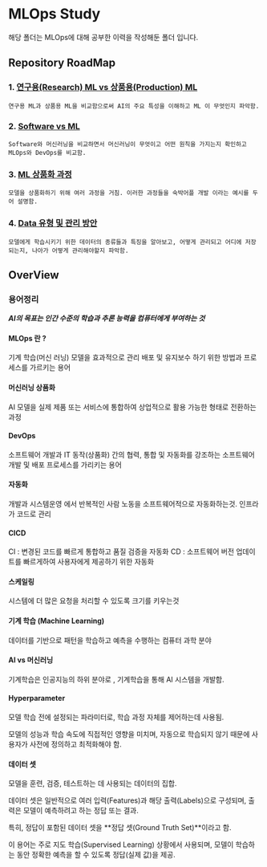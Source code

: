 # MLOps Study
해당 폴더는 MLOps에 대해 공부한 이력을 작성해둔 폴더 입니다.

## Repository RoadMap
### 1. [연구용(Research) ML vs 상품용(Production) ML](./연구용_ML_vs_상품화_ML.md)
    연구용 ML과 상품용 ML을 비교함으로써 AI의 주요 특성을 이해하고 ML 이 무엇인지 파악함.

### 2. [Software vs ML](./Software_vs_ML.md)
    Software와 머신러닝을 비교하면서 머신러닝이 무엇이고 어떤 원칙을 가지는지 확인하고 MLOps와 DevOps를 비교함.

### 3. [ML 상품화 과정](./ML_상품화_과정.md)
    모델을 상품화하기 위해 여러 과정을 거침. 이러한 과정들을 숙박어플 개발 이라는 예시를 두어 설명함.

### 4. [Data 유형 및 관리 방안](./학습용_Data_유형_및_관리방안.md)
    모델에게 학습시키기 위한 데이터의 종류들과 특징을 알아보고, 어떻게 관리되고 어디에 저장되는지, 나아가 어떻게 관리해야할지 파악함.

## OverView
### 용어정리
***AI의 목표는 인간 수준의 학습과 추론 능력을 컴퓨터에게 부여하는 것***

#### MLOps 란 ?
기계 학습(머신 러닝) 모델을 효과적으로 관리 배포 및 유지보수 하기 위한 방법과 프로세스를 가르키는 용어
#### 머신러닝 상품화
AI 모델을 실제 제품 또는 서비스에 통합하여 상업적으로 활용 가능한 형태로 전환하는 과정

#### DevOps
소프트웨어 개발과 IT 동작(상품화) 간의 협력, 통합 및 자동화를 강조하는 소프트웨어 개발 및 배포 프로세스를 가리키는 용어

#### 자동화
개발과 시스템운영 에서 반복적인 사람 노동을 소프트웨어적으로 자동화하는것. 인프라가 코드로 관리

#### CICD
CI : 변경된 코드를 빠르게 통합하고 품질 검증을 자동화
CD : 소프트웨어 버전 업데이트를 빠르게하여 사용자에게 제공하기 위한 자동화

#### 스케일링
시스템에 더 많은 요청을 처리할 수 있도록 크기를 키우는것

#### 기계 학습 (Machine Learning)
데이터를 기반으로 패턴을 학습하고 예측을 수행하는 컴퓨터 과학 분야

#### AI vs 머신러닝
기계학습은 인공지능의 하위 분야로 , 기계학습을 통해 AI 시스템을 개발함.

#### Hyperparameter
모델 학습 전에 설정되는 파라미터로, 학습 과정 자체를 제어하는데 사용됨. 

모델의 성능과 학습 속도에 직접적인 영향을 미치며, 자동으로 학습되지 않기 때문에 사용자가 사전에 정의하고 최적화해야 함.

#### 데이터 셋
모델을 훈련, 검증, 테스트하는 데 사용되는 데이터의 집합. 

데이터 셋은 일반적으로 여러 입력(Features)과 해당 출력(Labels)으로 구성되며, 출력은 모델이 예측하려고 하는 정답 또는 결과. 

특히, 정답이 포함된 데이터 셋을 **정답 셋(Ground Truth Set)**이라고 함. 

이 용어는 주로 지도 학습(Supervised Learning) 상황에서 사용되며, 모델이 학습하는 동안 정확한 예측을 할 수 있도록 정답(실제 값)을 제공.
